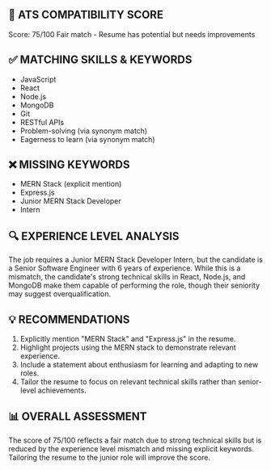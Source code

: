 ## 🎯 ATS COMPATIBILITY SCORE
Score: 75/100
Fair match - Resume has potential but needs improvements

## ✅ MATCHING SKILLS & KEYWORDS
- JavaScript
- React
- Node.js
- MongoDB
- Git
- RESTful APIs
- Problem-solving (via synonym match)
- Eagerness to learn (via synonym match)

## ❌ MISSING KEYWORDS
- MERN Stack (explicit mention)
- Express.js
- Junior MERN Stack Developer
- Intern

## 🔍 EXPERIENCE LEVEL ANALYSIS
The job requires a Junior MERN Stack Developer Intern, but the candidate is a Senior Software Engineer with 6 years of experience. While this is a mismatch, the candidate's strong technical skills in React, Node.js, and MongoDB make them capable of performing the role, though their seniority may suggest overqualification.

## 💡 RECOMMENDATIONS
1. Explicitly mention "MERN Stack" and "Express.js" in the resume.
2. Highlight projects using the MERN stack to demonstrate relevant experience.
3. Include a statement about enthusiasm for learning and adapting to new roles.
4. Tailor the resume to focus on relevant technical skills rather than senior-level achievements.

## 📊 OVERALL ASSESSMENT
The score of 75/100 reflects a fair match due to strong technical skills but is reduced by the experience level mismatch and missing explicit keywords. Tailoring the resume to the junior role will improve the score.